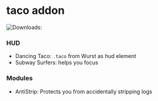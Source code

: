 # taco addon
![Downloads:](https://img.shields.io/github/downloads/DrParanoya/Taco/total?color=green&style=for-the-badge)  
  
  
### HUD
- Dancing Taco: `.taco` from Wurst as hud element
- Subway Surfers: helps you focus

### Modules
- AntiStrip: Protects you from accidentally stripping logs
